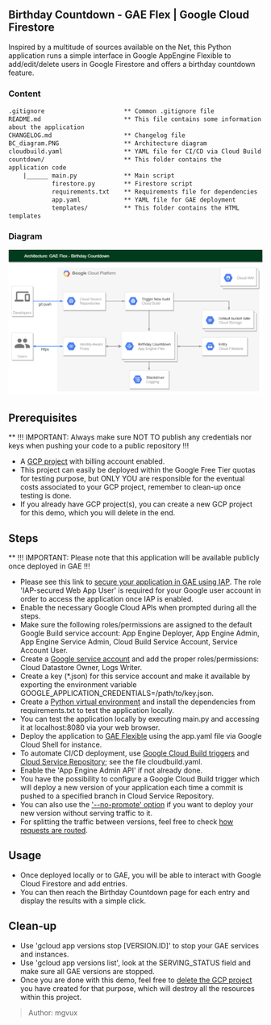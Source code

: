 ## Birthday Countdown - GAE Flex | Google Cloud Firestore
Inspired by a multitude of sources available on the Net, this Python application runs a simple interface in Google AppEngine Flexible to add/edit/delete users in Google Firestore and offers a birthday countdown feature.

### Content
```Text
.gitignore                      ** Common .gitignore file
README.md                       ** This file contains some information about the application
CHANGELOG.md                    ** Changelog file
BC_diagram.PNG                  ** Architecture diagram
cloudbuild.yaml                 ** YAML file for CI/CD via Cloud Build
countdown/                      ** This folder contains the application code
    |______ main.py             ** Main script
            firestore.py        ** Firestore script
            requirements.txt    ** Requirements file for dependencies
            app.yaml            ** YAML file for GAE deployment
            templates/          ** This folder contains the HTML templates
```

### Diagram

![BC_diagram](BC_diagram.PNG)

## Prerequisites
** !!! IMPORTANT: Always make sure NOT TO publish any credentials nor keys when pushing your code to a public repository !!!
* A [GCP project](https://console.cloud.google.com/) with billing account enabled.
* This project can easily be deployed within the Google Free Tier quotas for testing purpose, but ONLY YOU are responsible for the eventual costs associated to your GCP project, remember to clean-up once testing is done.
* If you already have GCP project(s), you can create a new GCP project for this demo, which you will delete in the end.

## Steps
** !!! IMPORTANT: Please note that this application will be available publicly once deployed in GAE !!!
* Please see this link to [secure your application in GAE using IAP](https://cloud.google.com/beyondcorp-enterprise/docs/securing-app-engine). The role 'IAP-secured Web App User' is required for your Google user account in order to access the application once IAP is enabled.
* Enable the necessary Google Cloud APIs when prompted during all the steps.
* Make sure the following roles/permissions are assigned to the default Google Build service account: App Engine Deployer, App Engine Admin, App Engine Service Admin, Cloud Build Service Account, Service Account User.
* Create a [Google service account](https://cloud.google.com/iam/docs/creating-managing-service-accounts) and add the proper roles/permissions: Cloud Datastore Owner, Logs Writer.
* Create a key (*.json) for this service account and make it available by exporting the environment variable GOOGLE_APPLICATION_CREDENTIALS=/path/to/key.json.
* Create a [Python virtual environment](https://cloud.google.com/python/docs/setup) and install the dependencies from requirements.txt to test the application locally.
* You can test the application locally by executing main.py and accessing it at localhost:8080 via your web browser.
* Deploy the application to [GAE Flexible](https://cloud.google.com/appengine/docs/flexible) using the app.yaml file via Google Cloud Shell for instance.
* To automate CI/CD deployment, use [Google Cloud Build triggers](https://cloud.google.com/build/docs/automating-builds/create-manage-triggers#gcloud) and [Cloud Service Repository](https://cloud.google.com/source-repositories/docs/quickstart); see the file cloudbuild.yaml.
* Enable the 'App Engine Admin API' if not already done.
* You have the possibility to configure a Google Cloud Build trigger which will deploy a new version of your application each time a commit is pushed to a specified branch in Cloud Service Repository.
* You can also use the ['--no-promote' option](https://cloud.google.com/appengine/docs/standard/python3/testing-and-deploying-your-app#testing-on-app-engine) if you want to deploy your new version without serving traffic to it.
* For splitting the traffic between versions, feel free to check [how requests are routed](https://cloud.google.com/appengine/docs/standard/python3/how-requests-are-routed). 

## Usage
* Once deployed locally or to GAE, you will be able to interact with Google Cloud Firestore and add entries.
* You can then reach the Birthday Countdown page for each entry and display the results with a simple click.

## Clean-up
* Use 'gcloud app versions stop [VERSION.ID]' to stop your GAE services and instances.
* Use 'gcloud app versions list', look at the SERVING_STATUS field and make sure all GAE versions are stopped.
* Once you are done with this demo, feel free to [delete the GCP project](https://cloud.google.com/resource-manager/docs/creating-managing-projects#shutting_down_projects) you have created for that purpose, which will destroy all the resources within this project.

 > Author: mgvux